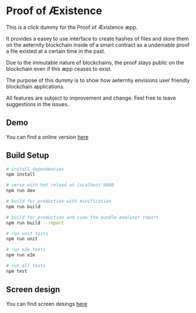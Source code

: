 # Proof of Æxistence
This is a click dummy for the Proof of Æxistence æpp.

It provides a easey to use interface to create hashes of files and store them on the aeternity blockchain inside of a smart contract as a undeniable proof a file existed at a certain time in the past.

Due to the immutable nature of blockchains, the proof stays public on the blockchain even if this æpp ceases to exist.

The purpose of this dummy is to show how aeterntiy envisions user friendly blockchain applications.

All features are subject to improvement and change. Feel free to leave suggestions in the issues.

## Demo

You can find a online version [here](https://aeternity.github.io/aepp-aexistence)

## Build Setup

``` bash
# install dependencies
npm install

# serve with hot reload at localhost:8080
npm run dev

# build for production with minification
npm run build

# build for production and view the bundle analyzer report
npm run build --report

# run unit tests
npm run unit

# run e2e tests
npm run e2e

# run all tests
npm test
```

## Screen design

You can find screen desings [here](https://github.com/aeternity/aepp-prototypes/blob/master/base-aepp/proof-of-aexistence.md)



